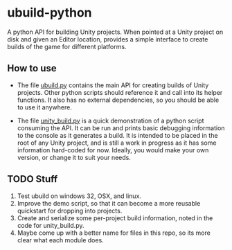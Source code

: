 # ubuild-python
A python API for building Unity projects.
When pointed at a Unity project on disk and given an Editor location, provides a simple interface to create builds of the game for different platforms.

## How to use
- The file [ubuild.py](https://github.com/poetahto/ubuild-python/blob/main/ubuild.py) contains the main API for creating builds of Unity projects. Other python scripts should reference it and call into its helper functions. It also has no external dependencies, so you should be able to use it anywhere.

- The file [unity_build.py](https://github.com/poetahto/ubuild-python/blob/main/unity_build.py) is a quick demonstration of a python script consuming the API. It can be run and prints basic debugging information to the console as it generates a build. It is intended to be placed in the root of any Unity project, and is still a work in progress as it has some information hard-coded for now. Ideally, you would make your own version, or change it to suit your needs.

## TODO Stuff
1) Test ubuild on windows 32, OSX, and linux.
2) Improve the demo script, so that it can become a more reusable quickstart for dropping into projects.
3) Create and serialize some per-project build information, noted in the code for unity_build.py.
4) Maybe come up with a better name for files in this repo, so its more clear what each module does.
